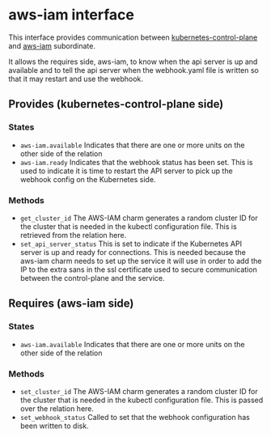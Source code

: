# aws-iam interface

This interface provides communication between
[kubernetes-control-plane](https://github.com/charmed-kubernetes/charm-kubernetes-master)
and [aws-iam](https://github.com/charmed-kubernetes/charm-aws-iam)
subordinate.

It allows the requires side, aws-iam, to know when the api server is
up and available and to tell the api server when the webhook.yaml
file is written so that it may restart and use the webhook.

## Provides (kubernetes-control-plane side)

### States
 * `aws-iam.available`
   Indicates that there are one or more units on the other side
   of the relation
 * `aws-iam.ready`
   Indicates that the webhook status has been set. This is used
   to indicate it is time to restart the API server to pick up
   the webhook config on the Kubernetes side.
### Methods
 * `get_cluster_id`
   The AWS-IAM charm generates a random cluster ID for the cluster
   that is needed in the kubectl configuration file. This is
   retrieved from the relation here.
 * `set_api_server_status`
   This is set to indicate if the Kubernetes API server is up and
   ready for connections. This is needed because the aws-iam charm
   needs to set up the service it will use in order to add the IP
   to the extra sans in the ssl certificate used to secure
   communication between the control-plane and the service.

## Requires (aws-iam side)

### States
 * `aws-iam.available`
   Indicates that there are one or more units on the other
   side of the relation
### Methods
 * `set_cluster_id`
   The AWS-IAM charm generates a random cluster ID for the
   cluster that is needed in the kubectl configuration file.
   This is passed over the relation here.
 * `set_webhook_status`
   Called to set that the webhook configuration has been written
   to disk.